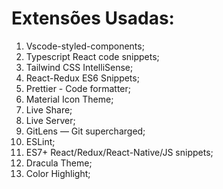 # Extensões Usadas:
<ol>
  <li>Vscode-styled-components;</li>
  <li>Typescript React code snippets;</li>
  <li>Tailwind CSS IntelliSense;</li>
  <li>React-Redux ES6 Snippets;</li>
  <li>Prettier - Code formatter;</li>
  <li>Material Icon Theme;</li>
  <li>Live Share;</li>
  <li>Live Server;</li>
  <li>GitLens — Git supercharged;</li>
  <li>ESLint;</li>
  <li>ES7+ React/Redux/React-Native/JS snippets;</li>
  <li>Dracula Theme;</li>
  <li>Color Highlight;</li> 
</ol>

